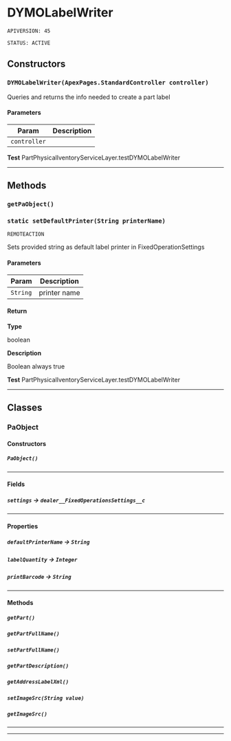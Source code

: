 # DYMOLabelWriter

`APIVERSION: 45`

`STATUS: ACTIVE`
## Constructors
### `DYMOLabelWriter(ApexPages.StandardController controller)`

Queries and returns the info needed to create a part label

#### Parameters

|Param|Description|
|---|---|
|`controller`||


**Test** PartPhysicalIventoryServiceLayer.testDYMOLabelWriter

---
## Methods
### `getPaObject()`
### `static setDefaultPrinter(String printerName)`

`REMOTEACTION`

Sets provided string as default label printer in FixedOperationSettings

#### Parameters

|Param|Description|
|---|---|
|`String`|printer name|

#### Return

**Type**

boolean

**Description**

Boolean always true


**Test** PartPhysicalIventoryServiceLayer.testDYMOLabelWriter

---
## Classes
### PaObject
#### Constructors
##### `PaObject()`
---
#### Fields

##### `settings` → `dealer__FixedOperationsSettings__c`


---
#### Properties

##### `defaultPrinterName` → `String`


##### `labelQuantity` → `Integer`


##### `printBarcode` → `String`


---
#### Methods
##### `getPart()`
##### `getPartFullName()`
##### `setPartFullName()`
##### `getPartDescription()`
##### `getAddressLabelXml()`
##### `setImageSrc(String value)`
##### `getImageSrc()`
---

---
